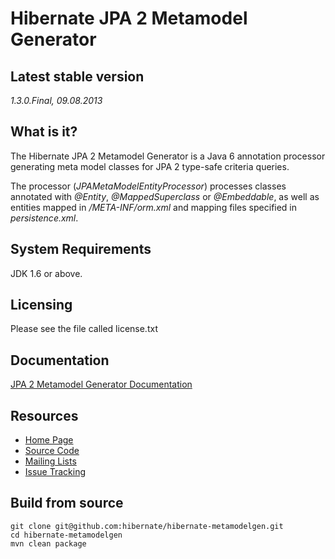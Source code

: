 # Hibernate JPA 2 Metamodel Generator

## Latest stable version

*1.3.0.Final, 09.08.2013*

## What is it?

The Hibernate JPA 2 Metamodel Generator is a Java 6 annotation processor generating meta model classes for JPA 2 type-safe criteria queries.

The processor (*JPAMetaModelEntityProcessor*) processes classes annotated with *@Entity*, *@MappedSuperclass* or *@Embeddable*, as well as entities mapped in */META-INF/orm.xml* and mapping files specified in *persistence.xml*.

## System Requirements

JDK 1.6 or above.

## Licensing

Please see the file called license.txt

## Documentation

[JPA 2 Metamodel Generator Documentation](http://www.hibernate.org/subprojects/jpamodelgen/docs)

## Resources

* [Home Page](http://www.hibernate.org/subprojects/jpamodelgen.html)
* [Source Code](http://github.com/hibernate/hibernate-metamodelgen)
* [Mailing Lists](http://www.hibernate.org/community/mailinglists)
* [Issue Tracking](http://opensource.atlassian.com/projects/hibernate/browse/METAGEN)

## Build from source 

    git clone git@github.com:hibernate/hibernate-metamodelgen.git
    cd hibernate-metamodelgen
    mvn clean package

